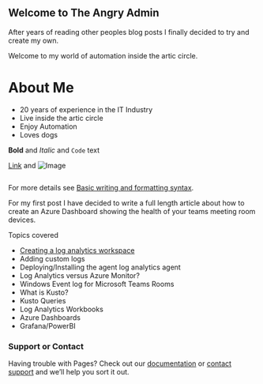 ## Welcome to The Angry Admin

After years of reading other peoples blog posts I finally decided to try and create my own.


Welcome to my world of automation inside the artic circle.

# About Me
- 20 years of experience in the IT Industry
- Live inside the artic circle
- Enjoy Automation
- Loves dogs

**Bold** and _Italic_ and `Code` text

[Link](url) and ![Image](src)
```markdown

```
For more details see [Basic writing and formatting syntax](https://docs.github.com/en/github/writing-on-github/getting-started-with-writing-and-formatting-on-github/basic-writing-and-formatting-syntax).

For my first post I have decided to write a full length article about how to create an Azure Dashboard showing the health of your teams meeting room devices.

Topics covered
  - [Creating a log analytics workspace](url)
  - Adding custom logs
  - Deploying/Installing the agent log analytics agent
  - Log Analytics versus Azure Monitor?
  - Windows Event log for Microsoft Teams Rooms
  - What is Kusto?
  - Kusto Queries
  - Log Analytics Workbooks
  - Azure Dashboards
  - Grafana/PowerBI

### Support or Contact

Having trouble with Pages? Check out our [documentation](https://docs.github.com/categories/github-pages-basics/) or [contact support](https://support.github.com/contact) and we’ll help you sort it out.
